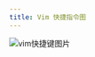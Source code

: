 ```yaml
---
title: Vim 快捷指令图
---
```


![vim快捷键图片](https://www.runoob.com/wp-content/uploads/2015/10/vi-vim-cheat-sheet-sch.gif)